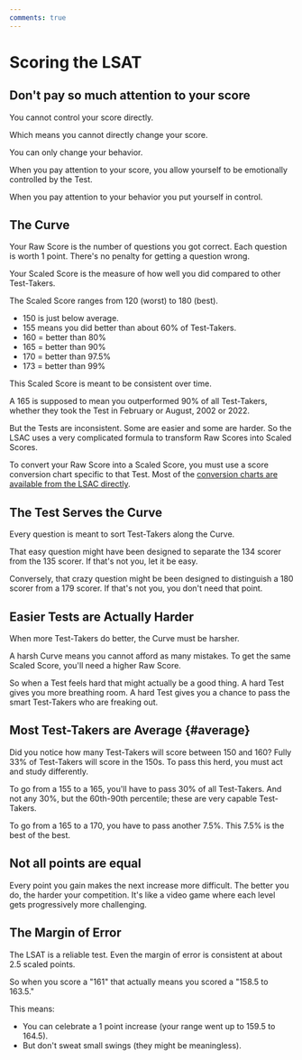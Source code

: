 ```yaml
---
comments: true
---
```


# Scoring the LSAT

## Don't pay so much attention to your score

You cannot control your score directly.

Which means you cannot directly change your score.

You can only change your behavior.

When you pay attention to your score, you allow yourself to be emotionally controlled by the Test.

When you pay attention to your behavior you put yourself in control.

## The Curve

Your Raw Score is the number of questions you got correct. Each question is worth 1 point. There's no penalty for getting a question wrong.

Your Scaled Score is the measure of how well you did compared to other Test-Takers.

The Scaled Score ranges from 120 (worst) to 180 (best).

- 150 is just below average.
- 155 means you did better than about 60% of Test-Takers.
- 160 = better than 80%
- 165 = better than 90%
- 170 = better than 97.5%
- 173 = better than 99%

This Scaled Score is meant to be consistent over time.

A 165 is supposed to mean you outperformed 90% of all Test-Takers, whether they took the Test in February or August, 2002 or 2022.

But the Tests are inconsistent. Some are easier and some are harder. So the LSAC uses a very complicated formula to transform Raw Scores into Scaled Scores.

To convert your Raw Score into a Scaled Score, you must use a score conversion chart specific to that Test. Most of the [conversion charts are available from the LSAC directly][1].

## The Test Serves the Curve

Every question is meant to sort Test-Takers along the Curve.

That easy question might have been designed to separate the 134 scorer from the 135 scorer. If that's not you, let it be easy.

Conversely, that crazy question might be been designed to distinguish a 180 scorer from a 179 scorer. If that's not you, you don't need that point.

## Easier Tests are Actually Harder

When more Test-Takers do better, the Curve must be harsher.

A harsh Curve means you cannot afford as many mistakes. To get the same Scaled Score, you'll need a higher Raw Score.

So when a Test feels hard that might actually be a good thing. A hard Test gives you more breathing room. A hard Test gives you a chance to pass the smart Test-Takers who are freaking out.

## Most Test-Takers are Average {#average}

Did you notice how many Test-Takers will score between 150 and 160? Fully 33% of Test-Takers will score in the 150s. To pass this herd, you must act and study differently.

To go from a 155 to a 165, you'll have to pass 30% of all Test-Takers. And not any 30%, but the 60th-90th percentile; these are very capable Test-Takers.

To go from a 165 to a 170, you have to pass another 7.5%. This 7.5% is the best of the best.

## Not all points are equal

Every point you gain makes the next increase more difficult. The better you do, the harder your competition. It's like a video game where each level gets progressively more challenging.

## The Margin of Error

The LSAT is a reliable test. Even the margin of error is consistent at about 2.5 scaled points.

So when you score a "161" that actually means you scored a "158.5 to 163.5."

This means:

- You can celebrate a 1 point increase (your range went up to 159.5 to 164.5).
- But don't sweat small swings (they might be meaningless).

[1]: https://lsac.zendesk.com/hc/en-us/sections/360008008073-PrepTest-Conversion-Charts-
